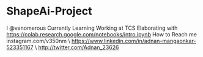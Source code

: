 # ShapeAi-Project
I @venomerous
Currently Learning <Pyhton>
Working at TCS
Elaborating with https://colab.research.google.com/notebooks/intro.ipynb
How to Reach me instagram.com/v350nm \\ https://www.linkedin.com/in/adnan-mangaonkar-523351167 \\ http://twitter.com/Adnan_23626
